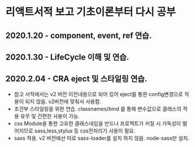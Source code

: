 # 리액트서적 보고 기초이론부터 다시 공부

## 2020.1.20 - component, event, ref 연습.

## 2020.1.30 - LifeCycle 이해 및 연습.

## 2020.2.04 - CRA eject 및 스타일링 연습.

- 참고 서적에서는 v2 버전 이전내용으로 되어 있어 eject를 통한 config변경으로 적용이 되지 않음. v2버전에 맞춰서 사용함.
- 조건부 스타일링을 위한 연습. classnames/bind 를 통해 변수값으로 클래스의 적용 유무 및 간편한 사용이 가능.
- css Module을 통한 고유한 클래스네임을 만드나 프로젝트가 커질 시 가독성이 떨어지므로 sass,less,stylus 등 css전처리기 사용이 필요.
- sass 적용. v2 버전에선 따로 sass-loader를 설치 하지 않음. node-sass만 설치.
